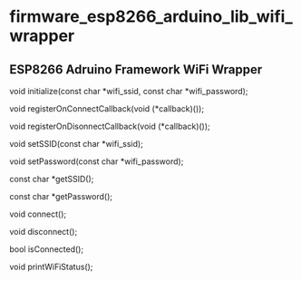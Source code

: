 # firmware_esp8266_arduino_lib_wifi_wrapper
## ESP8266 Adruino Framework WiFi Wrapper

void initialize(const char *wifi_ssid, const char *wifi_password);

void registerOnConnectCallback(void (*callback)());

void registerOnDisonnectCallback(void (*callback)());

void setSSID(const char *wifi_ssid);

void setPassword(const char *wifi_password);

const char *getSSID();

const char *getPassword();

void connect();

void disconnect();

bool isConnected();

void printWiFiStatus();
